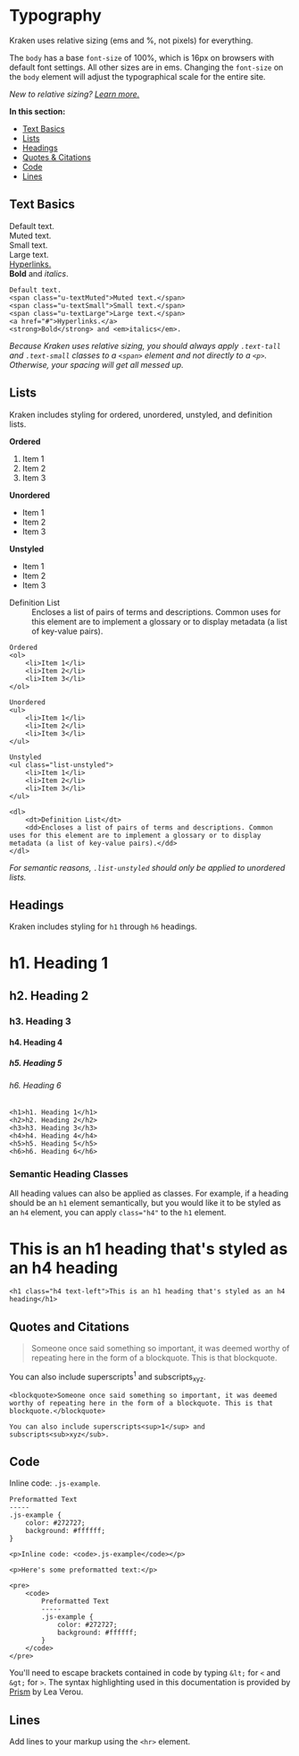 # Typography

Kraken uses relative sizing (ems and %, not pixels) for everything.

The `body` has a base `font-size` of 100%, which is 16px on browsers with default font settings. All other sizes are in ems. Changing the `font-size` on the `body` element will adjust the typographical scale for the entire site.

*New to relative sizing? [Learn more.](http://gomakethings.com/working-with-relative-sizing/)*

**In this section:**

<ul>
	<li><a data-scroll href="#text-basics">Text Basics</a></li>
	<li><a data-scroll href="#lists">Lists</a></li>
	<li><a data-scroll href="#headings">Headings</a></li>
	<li><a data-scroll href="#quotes-and-citations">Quotes &amp; Citations</a></li>
	<li><a data-scroll href="#code">Code</a></li>
	<li><a data-scroll href="#lines">Lines</a></li>
</ul>


<h2 id="text-basics">Text Basics</h2>

Default text.<br>
<span class="u-textMuted">Muted text.</span><br>
<span class="u-textSmall">Small text.</span><br>
<span class="u-textLarge">Large text.</span><br>
<a href="#">Hyperlinks.</a><br>
<strong>Bold</strong> and <em>italics</em>.

```markup
Default text.
<span class="u-textMuted">Muted text.</span>
<span class="u-textSmall">Small text.</span>
<span class="u-textLarge">Large text.</span>
<a href="#">Hyperlinks.</a>
<strong>Bold</strong> and <em>italics</em>.
```

*Because Kraken uses relative sizing, you should always apply `.text-tall` and `.text-small` classes to a `<span>` element and not directly to a `<p>`. Otherwise, your spacing will get all messed up.*


<h2 id="lists">Lists</h2>

Kraken includes styling for ordered, unordered, unstyled, and definition lists.

<div class="grid">
	<div class="grid-item grid-item--third-medium">
		<strong>Ordered</strong>
		<ol>
			<li>Item 1</li>
			<li>Item 2</li>
			<li>Item 3</li>
		</ol>
	</div>
	<div class="grid-item grid-item--third-medium">
		<strong>Unordered</strong>
		<ul>
			<li>Item 1</li>
			<li>Item 2</li>
			<li>Item 3</li>
		</ul>
	</div>
	<div class="grid-item grid-item--third-medium">
		<strong>Unstyled</strong>
		<ul class="list-unstyled">
			<li>Item 1</li>
			<li>Item 2</li>
			<li>Item 3</li>
		</ul>
	</div>
</div>

<dl>
	<dt>Definition List</dt>
	<dd>Encloses a list of pairs of terms and descriptions. Common uses for this element are to implement a glossary or to display metadata (a list of key-value pairs).</dd>
</dl>

```markup
Ordered
<ol>
	<li>Item 1</li>
	<li>Item 2</li>
	<li>Item 3</li>
</ol>

Unordered
<ul>
	<li>Item 1</li>
	<li>Item 2</li>
	<li>Item 3</li>
</ul>

Unstyled
<ul class="list-unstyled">
	<li>Item 1</li>
	<li>Item 2</li>
	<li>Item 3</li>
</ul>

<dl>
	<dt>Definition List</dt>
	<dd>Encloses a list of pairs of terms and descriptions. Common uses for this element are to implement a glossary or to display metadata (a list of key-value pairs).</dd>
</dl>
```

*For semantic reasons, `.list-unstyled` should only be applied to unordered lists.*


<h2 id="headings">Headings</h2>

Kraken includes styling for `h1` through `h6` headings.

# h1. Heading 1
## h2. Heading 2
### h3. Heading 3
#### h4. Heading 4
##### h5. Heading 5
###### h6. Heading 6

<!-- <code><pre class="lang-markup">&lt;h1&gt;h1. Heading 1&lt;/h1&gt;
&lt;h2&gt;h2. Heading 2&lt;/h2&gt;
&lt;h3&gt;h3. Heading 3&lt;/h3&gt;
&lt;h4&gt;h4. Heading 4&lt;/h4&gt;
&lt;h5&gt;h5. Heading 5&lt;/h5&gt;
&lt;h6&gt;h6. Heading 6&lt;/h6&gt;</code></pre> -->

```markup
<h1>h1. Heading 1</h1>
<h2>h2. Heading 2</h2>
<h3>h3. Heading 3</h3>
<h4>h4. Heading 4</h4>
<h5>h5. Heading 5</h5>
<h6>h6. Heading 6</h6>
```

### Semantic Heading Classes

All heading values can also be applied as classes. For example, if a heading should be an `h1` element semantically, but you would like it to be styled as an `h4` element, you can apply `class="h4"` to the `h1` element.

<h1 class="h4 text-left">This is an h1 heading that's styled as an h4 heading</h1>

```markup
<h1 class="h4 text-left">This is an h1 heading that's styled as an h4 heading</h1>
```


<h2 id="quotes-and-citations">Quotes and Citations</h2>

> Someone once said something so important, it was deemed worthy of repeating here in the form of a blockquote. This is that blockquote.

You can also include superscripts<sup>1</sup> and subscripts<sub>xyz</sub>.

```markup
<blockquote>Someone once said something so important, it was deemed worthy of repeating here in the form of a blockquote. This is that blockquote.</blockquote>

You can also include superscripts<sup>1</sup> and subscripts<sub>xyz</sub>.
```


<h2 id="code">Code</h2>

Inline code: `.js-example`.

```
Preformatted Text
-----
.js-example {
	color: #272727;
	background: #ffffff;
}
```

```markup
<p>Inline code: <code>.js-example</code></p>

<p>Here's some preformatted text:</p>

<pre>
	<code>
		Preformatted Text
		-----
		.js-example {
			color: #272727;
			background: #ffffff;
		}
	</code>
</pre>
```

You'll need to escape brackets contained in code by typing `&lt;` for `<` and `&gt;` for `>`. The syntax highlighting used in this documentation is provided by [Prism](http://prismjs.com/) by Lea Verou.


<h2 id="lines">Lines</h2>

Add lines to your markup using the `<hr>` element.